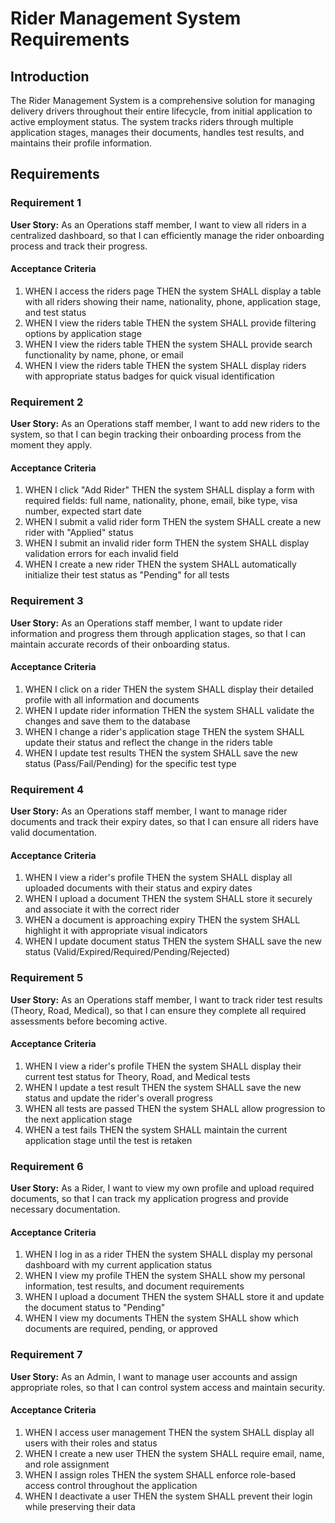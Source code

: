 # Rider Management System Requirements

## Introduction

The Rider Management System is a comprehensive solution for managing delivery drivers throughout their entire lifecycle, from initial application to active employment status. The system tracks riders through multiple application stages, manages their documents, handles test results, and maintains their profile information.

## Requirements

### Requirement 1

**User Story:** As an Operations staff member, I want to view all riders in a centralized dashboard, so that I can efficiently manage the rider onboarding process and track their progress.

#### Acceptance Criteria

1. WHEN I access the riders page THEN the system SHALL display a table with all riders showing their name, nationality, phone, application stage, and test status
2. WHEN I view the riders table THEN the system SHALL provide filtering options by application stage
3. WHEN I view the riders table THEN the system SHALL provide search functionality by name, phone, or email
4. WHEN I view the riders table THEN the system SHALL display riders with appropriate status badges for quick visual identification

### Requirement 2

**User Story:** As an Operations staff member, I want to add new riders to the system, so that I can begin tracking their onboarding process from the moment they apply.

#### Acceptance Criteria

1. WHEN I click "Add Rider" THEN the system SHALL display a form with required fields: full name, nationality, phone, email, bike type, visa number, expected start date
2. WHEN I submit a valid rider form THEN the system SHALL create a new rider with "Applied" status
3. WHEN I submit an invalid rider form THEN the system SHALL display validation errors for each invalid field
4. WHEN I create a new rider THEN the system SHALL automatically initialize their test status as "Pending" for all tests

### Requirement 3

**User Story:** As an Operations staff member, I want to update rider information and progress them through application stages, so that I can maintain accurate records of their onboarding status.

#### Acceptance Criteria

1. WHEN I click on a rider THEN the system SHALL display their detailed profile with all information and documents
2. WHEN I update rider information THEN the system SHALL validate the changes and save them to the database
3. WHEN I change a rider's application stage THEN the system SHALL update their status and reflect the change in the riders table
4. WHEN I update test results THEN the system SHALL save the new status (Pass/Fail/Pending) for the specific test type

### Requirement 4

**User Story:** As an Operations staff member, I want to manage rider documents and track their expiry dates, so that I can ensure all riders have valid documentation.

#### Acceptance Criteria

1. WHEN I view a rider's profile THEN the system SHALL display all uploaded documents with their status and expiry dates
2. WHEN I upload a document THEN the system SHALL store it securely and associate it with the correct rider
3. WHEN a document is approaching expiry THEN the system SHALL highlight it with appropriate visual indicators
4. WHEN I update document status THEN the system SHALL save the new status (Valid/Expired/Required/Pending/Rejected)

### Requirement 5

**User Story:** As an Operations staff member, I want to track rider test results (Theory, Road, Medical), so that I can ensure they complete all required assessments before becoming active.

#### Acceptance Criteria

1. WHEN I view a rider's profile THEN the system SHALL display their current test status for Theory, Road, and Medical tests
2. WHEN I update a test result THEN the system SHALL save the new status and update the rider's overall progress
3. WHEN all tests are passed THEN the system SHALL allow progression to the next application stage
4. WHEN a test fails THEN the system SHALL maintain the current application stage until the test is retaken

### Requirement 6

**User Story:** As a Rider, I want to view my own profile and upload required documents, so that I can track my application progress and provide necessary documentation.

#### Acceptance Criteria

1. WHEN I log in as a rider THEN the system SHALL display my personal dashboard with my current application status
2. WHEN I view my profile THEN the system SHALL show my personal information, test results, and document requirements
3. WHEN I upload a document THEN the system SHALL store it and update the document status to "Pending"
4. WHEN I view my documents THEN the system SHALL show which documents are required, pending, or approved

### Requirement 7

**User Story:** As an Admin, I want to manage user accounts and assign appropriate roles, so that I can control system access and maintain security.

#### Acceptance Criteria

1. WHEN I access user management THEN the system SHALL display all users with their roles and status
2. WHEN I create a new user THEN the system SHALL require email, name, and role assignment
3. WHEN I assign roles THEN the system SHALL enforce role-based access control throughout the application
4. WHEN I deactivate a user THEN the system SHALL prevent their login while preserving their data
